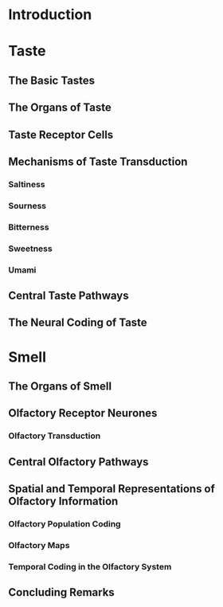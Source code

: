 # Introduction

# Taste

## The Basic Tastes
## The Organs of Taste
## Taste Receptor Cells
## Mechanisms of Taste Transduction
### Saltiness
### Sourness
### Bitterness
### Sweetness
### Umami

## Central Taste Pathways
## The Neural Coding of Taste
# Smell

## The Organs of Smell
## Olfactory Receptor Neurones
### Olfactory Transduction
## Central Olfactory Pathways
## Spatial and Temporal Representations of Olfactory Information

### Olfactory Population Coding
### Olfactory Maps
### Temporal Coding in the Olfactory System

## Concluding Remarks
